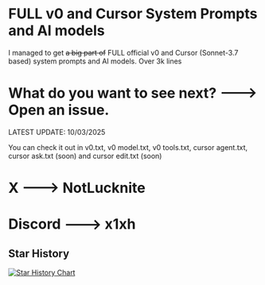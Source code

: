 # FULL v0 and Cursor System Prompts and AI models

I managed to get ~~a big part of~~ FULL official v0 and Cursor (Sonnet-3.7 based) system prompts and AI models. Over 3k lines

# What do you want to see next? ---> Open an issue.

LATEST UPDATE: 10/03/2025

You can check it out in v0.txt, v0 model.txt, v0 tools.txt, cursor agent.txt, cursor ask.txt (soon) and cursor edit.txt (soon)

# X ---> NotLucknite
# Discord ---> x1xh


## Star History

<a href="https://www.star-history.com/#x1xhlol/system-prompts-and-models-of-ai-tools&Date">
 <picture>
   <source media="(prefers-color-scheme: dark)" srcset="https://api.star-history.com/svg?repos=x1xhlol/system-prompts-and-models-of-ai-tools&type=Date&theme=dark" />
   <source media="(prefers-color-scheme: light)" srcset="https://api.star-history.com/svg?repos=x1xhlol/system-prompts-and-models-of-ai-tools&type=Date" />
   <img alt="Star History Chart" src="https://api.star-history.com/svg?repos=x1xhlol/system-prompts-and-models-of-ai-tools&type=Date" />
 </picture>
</a>
